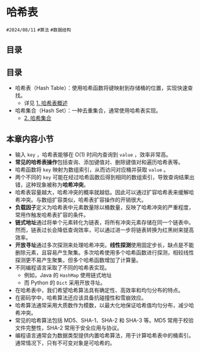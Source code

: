 
# 哈希表

`#2024/08/11` `#算法` `#数据结构` 


## 目录
<!-- toc -->
 ## 目录 

- 哈希表（Hash Table）：使用哈希函数将键映射到存储桶的位置，实现快速查找。
	- 详见 [1. 哈希表概述](/post/aq98v78jzo.html)
- 哈希集合（Hash Set）：一种去重集合，通常使用哈希表实现。
	- [2. 哈希集合](/post/jbxeknwzpd.html)

## 本章内容小节

- 输入 `key` ，哈希表能够在 O(1) 时间内查询到 `value` ，效率非常高。
- **常见的哈希表操作**包括查询、添加键值对、删除键值对和遍历哈希表等。
- 哈希函数将 `key` 映射为数组索引，从而访问对应桶并获取 `value` 。
- 两个不同的 `key` 可能在经过哈希函数后得到相同的数组索引，导致查询结果出错，这种现象被称为**哈希冲突**。
- 哈希表容量越大，哈希冲突的概率就越低。因此可以通过扩容哈希表来缓解哈希冲突。与数组扩容类似，哈希表扩容操作的开销很大。
- **负载因子**定义为哈希表中元素数量除以桶数量，反映了哈希冲突的严重程度，常用作触发哈希表扩容的条件。
- **链式地址**通过将单个元素转化为链表，将所有冲突元素存储在同一个链表中。然而，链表过长会降低查询效率，可以通过进一步将链表转换为红黑树来提高效率。
- **开放寻址**通过多次探测来处理哈希冲突。**线性探测**使用固定步长，缺点是不能删除元素，且容易产生聚集。多次哈希使用多个哈希函数进行探测，相较线性探测更不易产生聚集，但多个哈希函数增加了计算量。
- 不同编程语言采取了不同的哈希表实现。
	- 例如，Java 的 `HashMap` 使用链式地址
	- 而 Python 的 `Dict` 采用开放寻址。
- 在哈希表中，我们希望哈希算法具有确定性、高效率和均匀分布的特点。
- 在密码学中，哈希算法还应该具备抗碰撞性和雪崩效应。
- 哈希算法通常采用大质数作为模数，以最大化地保证哈希值均匀分布，减少哈希冲突。
- 常见的哈希算法包括 MD5、SHA-1、SHA-2 和 SHA-3 等。MD5 常用于校验文件完整性，SHA-2 常用于安全应用与协议。
- 编程语言通常会为数据类型提供内置哈希算法，用于计算哈希表中的桶索引。通常情况下，只有不可变对象是可哈希的。